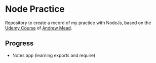 # Node Practice
Repository to create a record of my practice with NodeJs, based on the [Udemy Course](https://www.udemy.com/course/the-complete-nodejs-developer-course-2) of [Andrew Mead](https://www.udemy.com/user/andrewmead/).

## Progress
 - Notes app (learning exports and require)